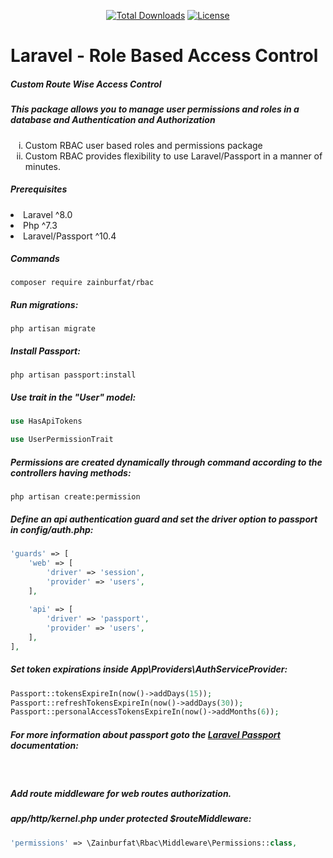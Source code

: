 <p align="center">
    <a href="https://packagist.org/packages/zainburfat/rbac"><img
            src="https://img.shields.io/badge/Downloads-demo-green" alt="Total Downloads"></a>
    <!--<a href="https://packagist.org/packages/zainburfat/rbac"><img src="https://img.shields.io/packagist/v/laravel/framework" alt="Latest Stable Version"></a> -->
    <a href="https://packagist.org/packages/zainburfat/rbac"><img
            src="https://img.shields.io/packagist/l/laravel/framework" alt="License"></a>
</p>

<h1>Laravel - Role Based Access Control</h1>

<h5>Custom Route Wise Access Control</h5>
<h5>This package allows you to manage user permissions and roles in a database and Authentication and Authorization</h5>
<ol type="i">
    <li>Custom RBAC user based roles and permissions package</li>
    <li>Custom RBAC provides flexibility to use Laravel/Passport in a manner of minutes.</li>
</ol>

<h5>Prerequisites</h5>
<li>Laravel ^8.0</li>
<li>Php ^7.3</li>
<li>Laravel/Passport ^10.4</li>

<h5>Commands</h5>

```console
composer require zainburfat/rbac
```

<h5>Run migrations:</h5>

```console
php artisan migrate
```

<h5>Install Passport:</h5>

```console
php artisan passport:install
```

<h5>Use trait in the "User" model:</h5>

```php
use HasApiTokens

use UserPermissionTrait
```

<h5>Permissions are created dynamically through command according to the controllers having methods:</h5>

```console
php artisan create:permission
```

<h5>Define an api authentication guard and set the driver option to passport in config/auth.php:</h5>

```php
'guards' => [
    'web' => [
        'driver' => 'session',
        'provider' => 'users',
    ],
 
    'api' => [
        'driver' => 'passport',
        'provider' => 'users',
    ],
],
```

<h5>Set token expirations inside App\Providers\AuthServiceProvider:</h5>

```php
Passport::tokensExpireIn(now()->addDays(15));
Passport::refreshTokensExpireIn(now()->addDays(30));
Passport::personalAccessTokensExpireIn(now()->addMonths(6));
```

<h5>For more information about passport goto the <a href="https://laravel.com/docs/9.x/passport" target="_blank">Laravel Passport</a> documentation:</h5>

<br>
<h5>Add route middleware for web routes authorization.</h5>
<h5>app/http/kernel.php under protected $routeMiddleware:</h5>

```php
'permissions' => \Zainburfat\Rbac\Middleware\Permissions::class,
```
